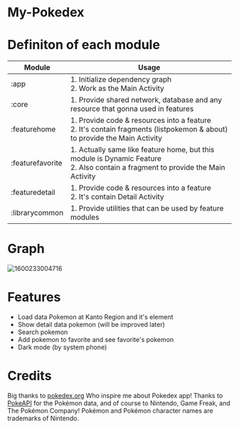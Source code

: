 # My-Pokedex

# Definiton of each module
| Module           | Usage          |
|---               |---             |
| :app 	           | 1. Initialize dependency graph</br> 2. Work as the Main Activity |
| :core            | 1. Provide shared network, database and any resource that gonna used in features |
| :featurehome     | 1. Provide code & resources into a feature</br> 2. It's contain fragments (listpokemon & about) to provide the Main Activity|
| :featurefavorite | 1. Actually same like feature home, but this module is Dynamic Feature</br> 2. Also contain a fragment to provide the Main Activity|
| :featuredetail   | 1. Provide code & resources into a feature</br> 2. It's contain Detail Activity|
| :librarycommon   | 1. Provide utilities that can be used by feature modules |


# Graph
![1600233004716](https://user-images.githubusercontent.com/30563688/93294768-9cfc3f00-f815-11ea-8c6f-11613f055605.jpg)



# Features
- Load data Pokemon at Kanto Region and it's element
- Show detail data pokemon (will be improved later)
- Search pokemon
- Add pokemon to favorite and see favorite's pokemon
- Dark mode (by system phone)

# Credits
Big thanks to [pokedex.org](https://pokedex.org/) Who inspire me about Pokedex app! 
Thanks to [PokeAPI](https://pokeapi.co/) for the Pokémon data, and of course to Nintendo, Game Freak, and The Pokémon Company!
Pokémon and Pokémon character names are trademarks of Nintendo.
